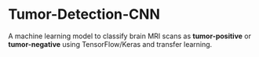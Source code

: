 # Tumor-Detection-CNN
A machine learning model to classify brain MRI scans as **tumor-positive** or **tumor-negative** using TensorFlow/Keras and transfer learning.
